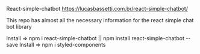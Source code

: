 
React-simple-chatbot
https://lucasbassetti.com.br/react-simple-chatbot/

This repo has almost all the necessary information for the react simple chat bot library

Install => npm i react-simple-chatbot || npm install react-simple-chatbot --save
Install => npm i styled-components
